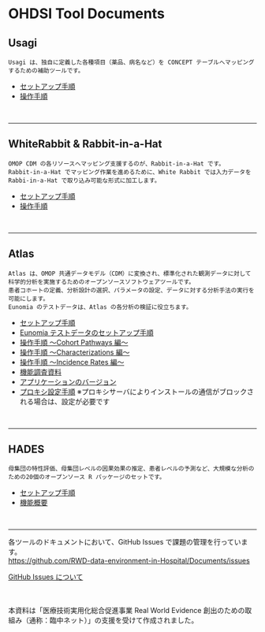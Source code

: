 # **OHDSI Tool Documents**

## **Usagi**  
```
Usagi は、独自に定義した各種項目（薬品、病名など）を CONCEPT テーブルへマッピングするための補助ツールです。  
```
- [セットアップ手順](./Usagi_setup.md)
- [操作手順](./Usagi_operation.md)

<br>

---
## **WhiteRabbit & Rabbit-in-a-Hat**  
```
OMOP CDM の各リソースへマッピング支援するのが、Rabbit-in-a-Hat です。  
Rabbit-in-a-Hat でマッピング作業を進めるために、White Rabbit では入力データを Rabbi-in-a-Hat で取り込み可能な形式に加工します。  
```
- [セットアップ手順](./WhiteRabbit_setup.md)
- [操作手順](./WhiteRabbit_operation.md)

<br>

---
## **Atlas**  
```
Atlas は、OMOP 共通データモデル（CDM）に変換され、標準化された観測データに対して科学的分析を実施するためのオープンソースソフトウェアツールです。  
患者コホートの定義、分析設計の選択、パラメータの設定、データに対する分析手法の実行を可能にします。  
Eunomia のテストデータは、Atlas の各分析の検証に役立ちます。
```
- [セットアップ手順](./Atlas_setup.md)
- [Eunomia テストデータのセットアップ手順](./Eunomia_setup.md)
- [操作手順 ～Cohort Pathways 編～](./Atlas_operation_CohortPathways.md)
- [操作手順 ～Characterizations 編～](./Atlas_operation_Characterizations.md)
- [操作手順 ～Incidence Rates 編～](./Atlas_operation_IncidenceRates.md)
- [機能調査資料](./Atlas_functional_survey.md)
- [アプリケーションのバージョン](./Verified_Version.md)
- [プロキシ設定手順](./Proxy_setting.md)
※プロキシサーバによりインストールの通信がブロックされる場合は、設定が必要です

<br>

---
## **HADES**  
```
母集団の特性評価、母集団レベルの因果効果の推定、患者レベルの予測など、大規模な分析のための20個のオープンソース R パッケージのセットです。  
```
- [セットアップ手順](./HADES_setup.md)
- [機能概要](.\/HADES_function.md)

<br>

---
各ツールのドキュメントにおいて、GitHub Issues で課題の管理を行っています。  
https://github.com/RWD-data-environment-in-Hospital/Documents/issues

[GitHub Issues について](./GitHub_Issues.md)

<br>
<br>
本資料は「医療技術実用化総合促進事業 Real World Evidence 創出のための取組み（通称：臨中ネット）」の支援を受けて作成されました。

<!-- - [作成協力者](./HADES_setup.md) -->